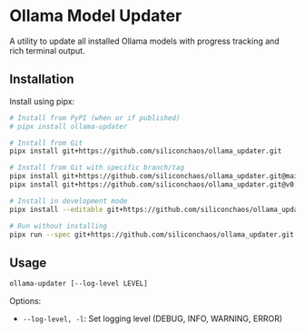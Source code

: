 # Ollama Model Updater

A utility to update all installed Ollama models with progress tracking and rich terminal output.

## Installation

Install using pipx:

```bash
# Install from PyPI (when or if published)
# pipx install ollama-updater

# Install from Git
pipx install git+https://github.com/siliconchaos/ollama_updater.git

# Install from Git with specific branch/tag
pipx install git+https://github.com/siliconchaos/ollama_updater.git@main
pipx install git+https://github.com/siliconchaos/ollama_updater.git@v0.1.0

# Install in development mode
pipx install --editable git+https://github.com/siliconchaos/ollama_updater.git

# Run without installing
pipx run --spec git+https://github.com/siliconchaos/ollama_updater.git ollama-updater
```

## Usage

```bash
ollama-updater [--log-level LEVEL]
```

Options:

- `--log-level, -l`: Set logging level (DEBUG, INFO, WARNING, ERROR)
